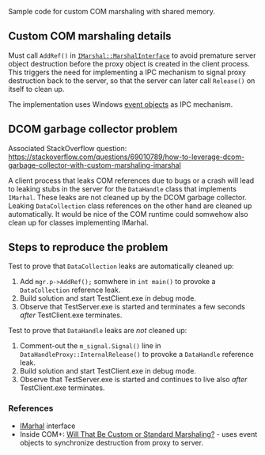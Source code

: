 Sample code for custom COM marshaling with shared memory.

## Custom COM marshaling details
Must call `AddRef()` in [`IMarshal::MarshalInterface`](https://docs.microsoft.com/nb-no/windows/desktop/api/objidl/nf-objidl-imarshal-marshalinterface) to avoid premature server object destruction before the proxy object is created in the client process. This triggers the need for implementing a IPC mechanism to signal proxy destruction back to the server, so that the server can later call `Release()` on itself to clean up.

The implementation uses Windows [event objects](https://docs.microsoft.com/nb-no/windows/desktop/Sync/event-objects) as IPC mechanism.

## DCOM garbage collector problem

Associated StackOverflow question: https://stackoverflow.com/questions/69010789/how-to-leverage-dcom-garbage-collector-with-custom-marshaling-imarshal

A client process that leaks COM references due to bugs or a crash will lead to leaking stubs in the server for the `DataHandle` class that implements `IMarhal`. These leaks are not cleaned up by the DCOM garbage collector. Leaking `DataCollection` class references on the other hand are cleaned up automatically. It would be nice of the COM runtime could somwehow also clean up for classes implementing IMarhal.

## Steps to reproduce the problem

Test to prove that `DataCollection` leaks are automatically cleaned up:
1. Add `mgr.p->AddRef();` somwhere in `int main()` to provoke a `DataCollection` reference leak.
2. Build solution and start TestClient.exe in debug mode.
3. Observe that TestServer.exe is started and terminates a few seconds _after_ TestClient.exe terminates.

Test to prove that `DataHandle` leaks are _not_ cleaned up:
1. Comment-out the `m_signal.Signal()` line in `DataHandleProxy::InternalRelease()` to provoke a `DataHandle` reference leak.
2. Build solution and start TestClient.exe in debug mode.
3. Observe that TestServer.exe is started and continues to live also _after_ TestClient.exe terminates.


### References
* [IMarhal](https://docs.microsoft.com/nb-no/windows/desktop/api/objidl/nn-objidl-imarshal) interface
* Inside COM+: [Will That Be Custom or Standard Marshaling?](https://thrysoee.dk/InsideCOM+/ch14c.htm) - uses event objects to synchronize destruction from proxy to server.
